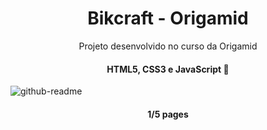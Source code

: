 <h1 align="center">Bikcraft - Origamid</h1>
<p align="center">Projeto desenvolvido no curso da Origamid</p>


<h4 align="center"> 
	  HTML5, CSS3 e JavaScript 🚀
</h4>

![github-readme](https://user-images.githubusercontent.com/41654616/118171972-3a8a2b80-b402-11eb-9ab2-a48192e5e0a5.png)

<h4 align="center"> 
	  1/5 pages
</h4>
